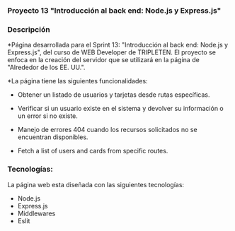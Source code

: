 ### Proyecto 13 "Introducción al back end: Node.js y Express.js"

### Descripción

\*Página desarrollada para el Sprint 13: "Introducción al back end: Node.js y Express.js", del curso de WEB Developer de TRIPLETEN. El proyecto se enfoca en la creación del servidor que se utilizará en la página de "Alrededor de los EE. UU.".

\*La página tiene las siguientes funcionalidades:

- Obtener un listado de usuarios y tarjetas desde rutas específicas.

- Verificar si un usuario existe en el sistema y devolver su información o un error si no existe.

- Manejo de errores 404 cuando los recursos solicitados no se encuentran disponibles.

- Fetch a list of users and cards from specific routes.

### Tecnologías:

La página web esta diseñada con las siguientes tecnologías:

- Node.js
- Express.js
- Middlewares
- Eslit
